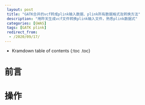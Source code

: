 ```yaml
---
 layout: post
 title: "GATK合并的vcf转成plink输入数据、plink所有数据格式及转换方法"
 description: "用昨天生成vcf文件转换plink输入文件，熟悉plink数据式"
 categories: [GWAS]
 tags: [GATK plink]
 redirect_from:
  - /2020/09/17/
---
```

 
 * Kramdown table of contents
 {:toc .toc}

# 前言

# 操作
